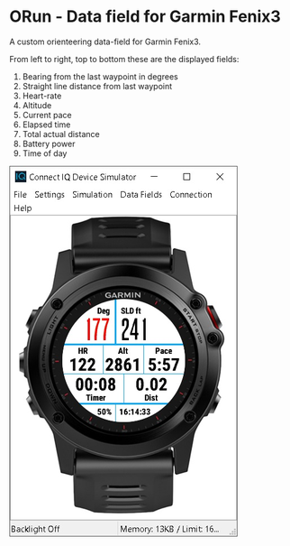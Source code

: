 # ORun - Data field for Garmin Fenix3

A custom orienteering data-field for Garmin Fenix3.

From left to right, top to bottom these are the displayed fields:
1. Bearing from the last waypoint in degrees
2. Straight line distance from last waypoint
3. Heart-rate
4. Altitude
5. Current pace
6. Elapsed time
7. Total actual distance 
8. Battery power
9. Time of day

![Image of ORun](ORun.jpg)